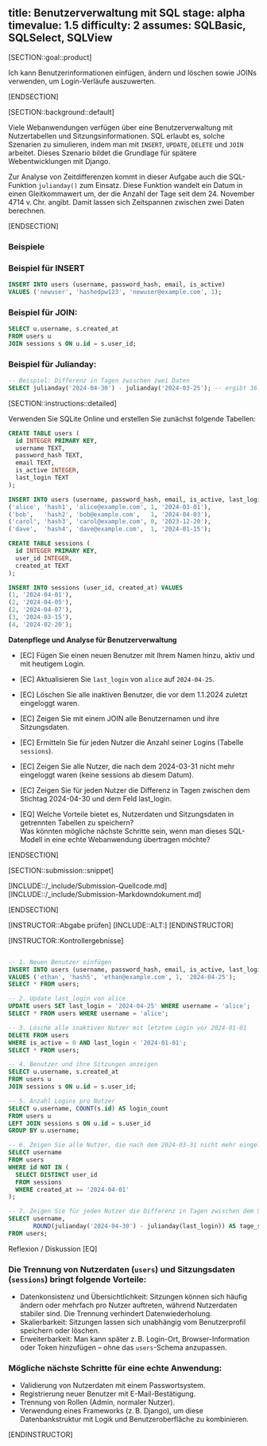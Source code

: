 title: Benutzerverwaltung mit SQL
stage: alpha
timevalue: 1.5
difficulty: 2
assumes: SQLBasic, SQLSelect, SQLView
---

[SECTION::goal::product]

Ich kann Benutzerinformationen einfügen, ändern und löschen sowie JOINs verwenden, um Login-Verläufe auszuwerten.

[ENDSECTION]

[SECTION::background::default]

Viele Webanwendungen verfügen über eine Benutzerverwaltung mit Nutzertabellen und Sitzungsinformationen. SQL erlaubt es, solche Szenarien zu simulieren, indem man mit `INSERT`, `UPDATE`, `DELETE` und `JOIN` arbeitet. Dieses Szenario bildet die Grundlage für spätere Webentwicklungen mit Django.

Zur Analyse von Zeitdifferenzen kommt in dieser Aufgabe auch die SQL-Funktion `julianday()` zum Einsatz. Diese Funktion wandelt ein Datum in einen Gleitkommawert um, der die Anzahl der Tage seit dem 24. November 4714 v. Chr. angibt. Damit lassen sich Zeitspannen zwischen zwei Daten berechnen.


[ENDSECTION]

### Beispiele

### Beispiel für INSERT
```sql
INSERT INTO users (username, password_hash, email, is_active)
VALUES ('newuser', 'hashedpw123', 'newuser@example.com', 1);
```

### Beispiel für JOIN:
```sql
SELECT u.username, s.created_at
FROM users u
JOIN sessions s ON u.id = s.user_id;
```

### Beispiel für Julianday:
```sql
-- Beispiel: Differenz in Tagen zwischen zwei Daten
SELECT julianday('2024-04-30') - julianday('2024-03-25'); -- ergibt 36.0
```
<!-- end Beispiele -->

[SECTION::instructions::detailed]

Verwenden Sie SQLite Online und erstellen Sie zunächst folgende Tabellen:

```sql
CREATE TABLE users (
  id INTEGER PRIMARY KEY,
  username TEXT,
  password_hash TEXT,
  email TEXT,
  is_active INTEGER,
  last_login TEXT
);

INSERT INTO users (username, password_hash, email, is_active, last_login) VALUES
('alice', 'hash1', 'alice@example.com', 1, '2024-03-01'),
('bob',   'hash2', 'bob@example.com',   1, '2024-04-03'),
('carol', 'hash3', 'carol@example.com', 0, '2023-12-20'),
('dave',  'hash4', 'dave@example.com',  1, '2024-01-15');

CREATE TABLE sessions (
  id INTEGER PRIMARY KEY,
  user_id INTEGER,
  created_at TEXT
);

INSERT INTO sessions (user_id, created_at) VALUES
(1, '2024-04-01'),
(2, '2024-04-05'),
(2, '2024-04-07'),
(3, '2024-03-15'),
(4, '2024-02-20');
```

**Datenpflege und Analyse für Benutzerverwaltung**

- [EC] Fügen Sie einen neuen Benutzer mit Ihrem Namen hinzu, aktiv und mit heutigem Login.
- [EC] Aktualisieren Sie `last_login` von `alice` auf `2024-04-25`.
- [EC] Löschen Sie alle inaktiven Benutzer, die vor dem 1.1.2024 zuletzt eingeloggt waren.
- [EC] Zeigen Sie mit einem JOIN alle Benutzernamen und ihre Sitzungsdaten.
- [EC] Ermitteln Sie für jeden Nutzer die Anzahl seiner Logins (Tabelle `sessions`).
- [EC] Zeigen Sie alle Nutzer, die nach dem 2024-03-31 nicht mehr eingeloggt waren (keine sessions ab diesem Datum).
- [EC] Zeigen Sie für jeden Nutzer die Differenz in Tagen zwischen dem Stichtag 2024-04-30 und dem Feld last_login.

- [EQ] Welche Vorteile bietet es, Nutzerdaten und Sitzungsdaten in getrennten Tabellen zu speichern?  
Was könnten mögliche nächste Schritte sein, wenn man dieses SQL-Modell in eine echte Webanwendung übertragen möchte?

[ENDSECTION]

[SECTION::submission::snippet]

[INCLUDE::/_include/Submission-Quellcode.md]
[INCLUDE::/_include/Submission-Markdowndokument.md]

[ENDSECTION]


[INSTRUCTOR::Abgabe prüfen]
[INCLUDE::ALT:]
[ENDINSTRUCTOR]

[INSTRUCTOR::Kontrollergebnisse]
```sql

-- 1. Neuen Benutzer einfügen
INSERT INTO users (username, password_hash, email, is_active, last_login)
VALUES ('ethan', 'hash5', 'ethan@example.com', 1, '2024-04-25');
SELECT * FROM users;

-- 2. Update last_login von alice
UPDATE users SET last_login = '2024-04-25' WHERE username = 'alice';
SELECT * FROM users WHERE username = 'alice';

-- 3. Lösche alle inaktiven Nutzer mit letztem Login vor 2024-01-01
DELETE FROM users
WHERE is_active = 0 AND last_login < '2024-01-01';
SELECT * FROM users;

-- 4. Benutzer und ihre Sitzungen anzeigen
SELECT u.username, s.created_at
FROM users u
JOIN sessions s ON u.id = s.user_id;

-- 5. Anzahl Logins pro Nutzer
SELECT u.username, COUNT(s.id) AS login_count
FROM users u
LEFT JOIN sessions s ON u.id = s.user_id
GROUP BY u.username;

-- 6. Zeigen Sie alle Nutzer, die nach dem 2024-03-31 nicht mehr eingeloggt waren (keine sessions ab diesem Datum).
SELECT username
FROM users
WHERE id NOT IN (
  SELECT DISTINCT user_id
  FROM sessions
  WHERE created_at >= '2024-04-01'
);

-- 7. Zeigen Sie für jeden Nutzer die Differenz in Tagen zwischen dem Stichtag 2024-04-30 und dem Feld last_login.
SELECT username,
       ROUND(julianday('2024-04-30') - julianday(last_login)) AS tage_seit_login
FROM users;


```

Reflexion / Diskussion
[EQ] 
### Die Trennung von Nutzerdaten (`users`) und Sitzungsdaten (`sessions`) bringt folgende Vorteile:

- Datenkonsistenz und Übersichtlichkeit: Sitzungen können sich häufig ändern oder mehrfach pro Nutzer auftreten, während Nutzerdaten stabiler sind. Die Trennung verhindert Datenwiederholung.
- Skalierbarkeit: Sitzungen lassen sich unabhängig vom Benutzerprofil speichern oder löschen.
- Erweiterbarkeit: Man kann später z. B. Login-Ort, Browser-Information oder Token hinzufügen – ohne das `users`-Schema anzupassen.

### Mögliche nächste Schritte für eine echte Anwendung:

- Validierung von Nutzerdaten mit einem Passwortsystem.
- Registrierung neuer Benutzer mit E-Mail-Bestätigung.
- Trennung von Rollen (Admin, normaler Nutzer).
- Verwendung eines Frameworks (z. B. Django), um diese Datenbankstruktur mit Logik und Benutzeroberfläche zu kombinieren.

[ENDINSTRUCTOR]

